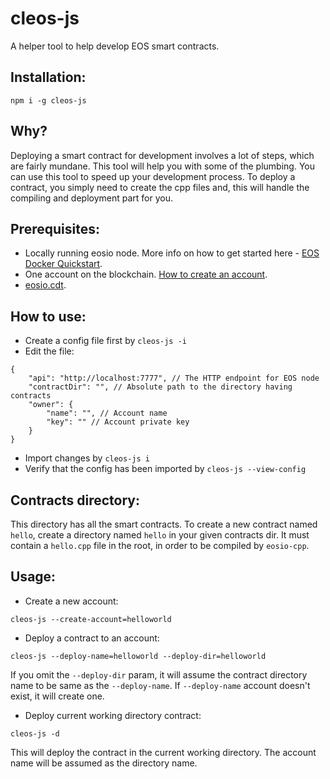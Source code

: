 # cleos-js
A helper tool to help develop EOS smart contracts.

## Installation:

```
npm i -g cleos-js
```

## Why?
Deploying a smart contract for development involves a lot of steps, which are fairly mundane. This tool will help you with some of the plumbing. 
You can use this tool to speed up your development process. To deploy a contract, you simply need to create the cpp files and, this will handle the compiling and deployment part for you.

## Prerequisites:
- Locally running eosio node. More info on how to get started here - [EOS Docker Quickstart](https://developers.eos.io/eosio-nodeos/docs/docker-quickstart).
- One account on the blockchain. [How to create an account](https://developers.eos.io/eosio-home/docs/accounts-1).
- [eosio.cdt](https://github.com/EOSIO/eosio.cdt).

## How to use:
- Create a config file first by `cleos-js -i`
- Edit the file: 
```
{
    "api": "http://localhost:7777", // The HTTP endpoint for EOS node
    "contractDir": "", // Absolute path to the directory having contracts
    "owner": {
        "name": "", // Account name
        "key": "" // Account private key
    }
}
```
- Import changes by `cleos-js i`
- Verify that the config has been imported by `cleos-js --view-config`

## Contracts directory:
This directory has all the smart contracts. To create a new contract named `hello`, create a directory named `hello` in your given contracts dir. It must contain a `hello.cpp` file in the root, in order to be compiled by `eosio-cpp`.

## Usage:
- Create a new account:
```
cleos-js --create-account=helloworld
```

- Deploy a contract to an account:
```
cleos-js --deploy-name=helloworld --deploy-dir=helloworld
```
If you omit the `--deploy-dir` param, it will assume the contract directory name to be same as the `--deploy-name`.
If `--deploy-name` account doesn't exist, it will create one.

- Deploy current working directory contract:
```
cleos-js -d
```
This will deploy the contract in the current working directory. The account name will be assumed as the directory name.


